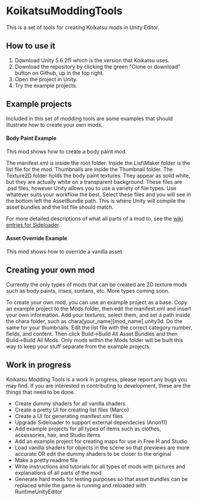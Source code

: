 # KoikatsuModdingTools
This is a set of tools for creating Koikatsu mods in Unity Editor.

## How to use it
1. Download Unity 5.6.2f1 which is the version that Koikatsu uses.
2. Download the repository by clicking the green "Clone or download" button on Github, up in the top right.
3. Open the project in Unity.
4. Try the example projects.

## Example projects
Included in this set of modding tools are some examples that should illustrate how to create your own mods.

#### Body Paint Example
This mod shows how to create a body paint mod.

The manifest.xml is inside the root folder. Inside the List\Maker folder is the list file for the mod. Thumbnails are inside the Thumbnail folder. The Texture2D folder holds the body paint textures. They appear as solid white, but they are actually white on a transparent background. These files are .psd files, however Unity allows you to use a variety of file types. Use whatever suits your workflow the best. Select these files and you will see in the bottom left the AssetBundle path. This is where Unity will compile the asset bundles and the list file should match.

For more detailed descriptions of what all parts of a mod to, see the [wiki entries for Sideloader](https://github.com/IllusionMods/BepisPlugins/wiki).

#### Asset Override Example
This mod shows how to override a vanilla asset.

## Creating your own mod
Currently the only types of mods that can be created are 2D texture mods such as body paints, irises, suntans, etc. More types coming soon.

To create your own mod, you can use an example project as a base. Copy an example project to the Mods folder, then edit the manifest.xml and insert your own information. Add your textures, select them, and set a path inside the chara folder, such as chara\[your_name]\[mod_name].unity3d. Do the same for your thumbnails. Edit the list file with the correct category number, fields, and content. Then click Build->Build All Asset Bundles and then Build->Build All Mods. Only mods within the Mods folder will be built this way to keep your stuff separate from the example projects.

## Work in progress
Koikatsu Modding Tools is a work in progress, please report any bugs you may find. If you are interested in contributing to development, these are the things that need to be done.

* Create dummy shaders for all vanilla shaders
* Create a pretty UI for creating list files (Marco)
* Create a UI for generating manifest.xml files
* Upgrade Sideloader to support external dependecies (Anon11)
* Add example projects for all types of items such as clothes, accessories, hair, and Studio items
* Add an example project for creating maps for use in Free H and Studio
* Load vanilla shaders for objects in the scene so that previews are more accurate OR edit the dummy shaders to be closer to the original
* Make a pretty readme file
* Write instructions and tutorials for all types of mods with pictures and explanations of all parts of the mod
* Generate hard mods for testing purposes so that asset bundles can be replaced while the game is running and reloaded with RuntimeUnityEditor
